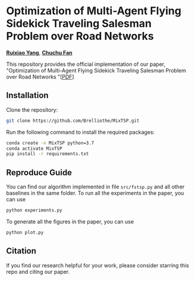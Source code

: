 # Optimization of Multi-Agent Flying Sidekick Traveling Salesman Problem over Road Networks

[**Ruixiao Yang**](https://scholar.google.com/citations?user=c0W8nfwAAAAJ), [**Chuchu Fan**](https://aeroastro.mit.edu/people/chuchu-fan/)

This repository provides the official implementation of our paper, "Optimization of Multi-Agent Flying Sidekick Traveling Salesman Problem over Road Networks
"[[PDF](https://arxiv.org/pdf/2408.11187)]

## Installation
Clone the repository:
```bash
git clone https://github.com/Brelliothe/MixTSP.git
```
Run the following command to install the required packages:
```bash
conda create -n MixTSP python=3.7
conda activate MixTSP
pip install -r requirements.txt
```

## Reproduce Guide
You can find our algorithm implemented in file `src/fstsp.py` and all other baselines in the same folder. 
To run all the experiments in the paper, you can use 
```bash
python experiments.py
```
To generate all the figures in the paper, you can use 
```bash
python plot.py
```

## Citation
If you find our research helpful for your work, please consider starring this repo and citing our paper.

